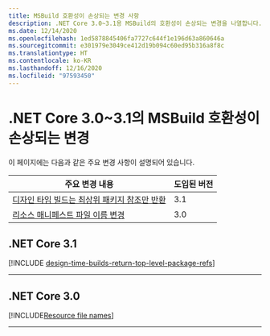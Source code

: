 ```yaml
---
title: MSBuild 호환성이 손상되는 변경 사항
description: .NET Core 3.0~3.1용 MSBuild의 호환성이 손상되는 변경을 나열합니다.
ms.date: 12/14/2020
ms.openlocfilehash: 1ed5878845406fa7727c644f1e196d63a860646a
ms.sourcegitcommit: e301979e3049ce412d19b094c60ed95b316a8f8c
ms.translationtype: HT
ms.contentlocale: ko-KR
ms.lasthandoff: 12/16/2020
ms.locfileid: "97593450"
---
```

# <a name="msbuild-breaking-changes-in-net-core-30---31"></a>.NET Core 3.0~3.1의 MSBuild 호환성이 손상되는 변경

이 페이지에는 다음과 같은 주요 변경 사항이 설명되어 있습니다.

| 주요 변경 내용 | 도입된 버전 |
| - | - |
| [디자인 타임 빌드는 최상위 패키지 참조만 반환](#design-time-builds-only-return-top-level-package-references) | 3.1 |
| [리소스 매니페스트 파일 이름 변경](#resource-manifest-file-name-change) | 3.0 |

## <a name="net-core-31"></a>.NET Core 3.1

[!INCLUDE [design-time-builds-return-top-level-package-refs](../../../includes/core-changes/msbuild/3.1/design-time-builds-return-top-level-package-refs.md)]

***

## <a name="net-core-30"></a>.NET Core 3.0

[!INCLUDE[Resource file names](~/includes/core-changes/msbuild/3.0/resource-manifest-name.md)]

***
